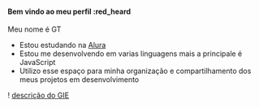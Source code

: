 #### Bem vindo ao meu perfil :red_heard

Meu nome é GT

- Estou estudando na [Alura](https://www.alura.com.br/)
- Estou me desenvolvendo em varias linguagens mais a principale é JavaScript
- Utilizo esse espaço para minha organização e compartilhamento dos meus projetos em desenvolvimento

! [descrição do GIE](https://www.google.com/url?sa=i&url=https%3A%2F%2Fbr.pinterest.com%2Fpin%2F764063893055046514%2F&psig=AOvVaw1lY6tUinWQZ4sRFeIfAssE&ust=1719334249602000&source=images&cd=vfe&opi=89978449&ved=0CA4QjRxqFwoTCOiDjazZ9IYDFQAAAAAdAAAAABAc)
